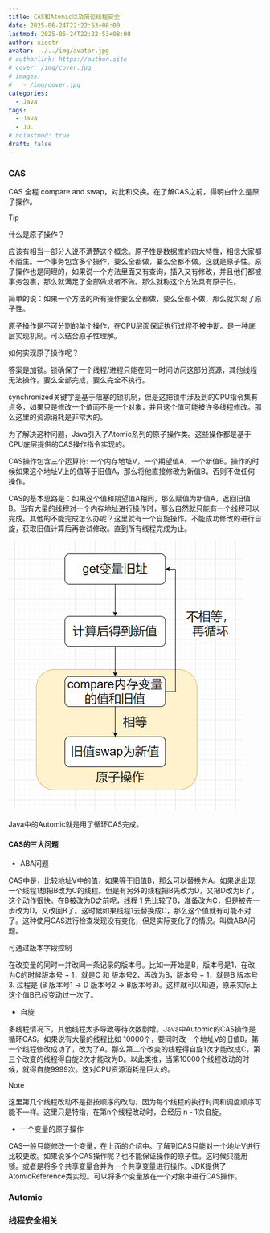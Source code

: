 ```yaml
---
title: CAS和Atomic以及简论线程安全
date: 2025-06-24T22:22:53+08:00
lastmod: 2025-06-24T22:22:53+08:00
author: xiestr
avatar: ../../img/avatar.jpg
# authorlink: https://author.site
# cover: /img/cover.jpg
# images:
#   - /img/cover.jpg
categories:
  - Java
tags:
  - Java
  - JUC
# nolastmod: true
draft: false
---
```


### CAS

CAS 全程 compare and swap，对比和交换。在了解CAS之前，得明白什么是原子操作。

> [!tip] 
>
> 什么是原子操作？
>
> 应该有相当一部分人说不清楚这个概念。原子性是数据库的四大特性，相信大家都不陌生。一个事务包含多个操作，要么全都做，要么全都不做。这就是原子性。原子操作也是同理的，如果说一个方法里面又有查询，插入又有修改，并且他们都被事务包裹，那么就满足了全部做或者不做。那么就称这个方法具有原子性。
>
> 简单的说：如果一个方法的所有操作要么全都做，要么全都不做，那么就实现了原子性。
>
> 原子操作是不可分割的单个操作，在CPU层面保证执行过程不被中断。是一种底层实现机制。可以结合原子性理解。
>
> 如何实现原子操作呢？
>
> 答案是加锁。锁确保了一个线程/进程只能在同一时间访问这部分资源，其他线程无法操作。要么全部完成，要么完全不执行。

synchronized关键字是基于阻塞的锁机制，但是这把锁中涉及到的CPU指令集有点多，如果只是修改一个值而不是一个对象，并且这个值可能被许多线程修改。那么这里的资源消耗是非常大的。

为了解决这种问题，Java引入了Atomic系列的原子操作类。这些操作都是基于CPU底层提供的CAS操作指令实现的。

CAS操作包含三个运算符: 一个内存地址V，一个期望值A，一个新值B。操作的时候如果这个地址V上的值等于旧值A，那么将他直接修改为新值B。否则不做任何操作。

CAS的基本思路是：如果这个值和期望值A相同，那么赋值为新值A，返回旧值B。当有大量的线程对一个内存地址进行操作时，那么自然就只能有一个线程可以完成。其他的不能完成怎么办呢？这里就有一个自旋操作。不能成功修改的进行自旋，获取旧值计算后再尝试修改。直到所有线程完成为止。

![image-20250624231149161](./images/image-20250624231149161.png)

Java中的Automic就是用了循环CAS完成。

#### CAS的三大问题

- ABA问题 

CAS中是，比较地址V中的值，如果等于旧值B，那么可以替换为A。如果说出现一个线程1想把B改为C的线程。但是有另外的线程把B先改为D，又把D改为B了，这个动作很快。在B被改为D之前呢，线程 1 先比较了B，准备改为C，但是被先一步改为D，又改回B了。这时候如果线程1去替换成C，那么这个值就有可能不对了。这种使用CAS进行检查发现没有变化，但是实际变化了的情况。叫做ABA问题。

可通过版本字段控制

在改变量的同时一并改同一条记录的版本号。比如一开始是B，版本号是1，在改为C的时候版本号 + 1，就是C 和 版本号2，再改为B，版本号 + 1，就是B 版本号 3. 过程是 (B 版本号1 -> D 版本号2 -> B版本号3)。这样就可以知道，原来实际上这个值B已经变动过一次了。

- 自旋

多线程情况下，其他线程太多导致等待次数剧增。Java中Automic的CAS操作是循环CAS。如果说有大量的线程比如 10000个，要同时改一个地址V的旧值B。第一个线程修改成功了，改为了A。那么第二个改变的线程得自旋1次才能改成C，第三个改变的线程得自旋2次才能改为D。以此类推，当第10000个线程改动的时候，就得自旋9999次。这对CPU资源消耗是巨大的。

> [!note]
>
> 这里第几个线程改动不是指按顺序的改动，因为每个线程的执行时间和调度顺序可能不一样。这里只是特指，在第n个线程改动时，会经历 n - 1次自旋。

- 一个变量的原子操作

CAS一般只能修改一个变量，在上面的介绍中。了解到CAS只能对一个地址V进行比较更改。如果说多个CAS操作呢？也不能保证操作的原子性。这时候只能用锁。或者是将多个共享变量合并为一个共享变量进行操作。JDK提供了AtomicReference类实现。可以将多个变量放在一个对象中进行CAS操作。

### Automic









### 线程安全相关
